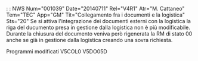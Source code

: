  :  : NWS Num="001039" Date="20140711" Rel="V4R1" Atr="M. Cattaneo" Tem="TEC" App="GM" Tit="Collegamento fra i documenti e la logistica" Sts="20"
Se si attiva l'integrazione dei documenti esterni con la logistica la riga del ducumento presa in gestione dalla logistica non è più modificabile.
Durante la chiusura del documento veniva però rigenerata la RM di stato 00 anche se già in gestione
dalla logistica creando una sovra richiesta.

Programmi modificati
V5COL0
V5DO05D
